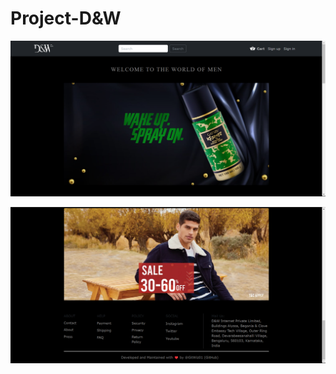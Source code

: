 # Project-D&W





<img src="assets\miscellaneous images\layout 02.png"></img>


<img src="assets\miscellaneous images\layout 03.png">